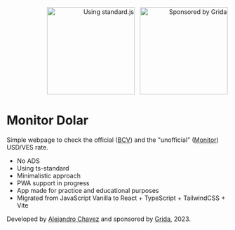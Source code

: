 <div align="right">
   <a href="https://github.com/standard/standard" target="_blank"><img src="https://cdn.rawgit.com/standard/standard/master/badge.svg" width="200" alt="Using standard.js"></a>
   &nbsp;
   <a href="https://grida.co" target="_blank"><img src="https://s3.us-west-1.amazonaws.com/brand.grida.co/badges-for-github/sponsored-by-grida-oss-program.png" width="200" alt="Sponsored by Grida"></a>
</div>

# Monitor Dolar

Simple webpage to check the official ([BCV](https://www.bcv.org.ve/)) and the "unofficial" ([Monitor](https://www.instagram.com/enparalelovzla_oficial/)) USD/VES rate.

- No ADS
- Using ts-standard
- Minimalistic approach
- PWA support in progress
- App made for practice and educational purposes
- Migrated from JavaScript Vanilla to React + TypeScript + TailwindCSS + Vite

Developed by [Alejandro Chavez](https://alejandroch.com/) and sponsored by [Grida](https://grida.co/), 2023.
